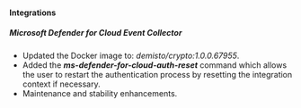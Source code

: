 
#### Integrations

##### Microsoft Defender for Cloud Event Collector
- Updated the Docker image to: *demisto/crypto:1.0.0.67955*.
- Added the ***ms-defender-for-cloud-auth-reset*** command which allows the user to restart the authentication process by resetting the integration context if necessary.
- Maintenance and stability enhancements.